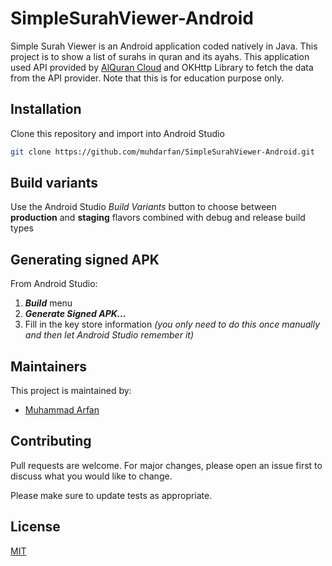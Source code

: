 # SimpleSurahViewer-Android

Simple Surah Viewer is an Android application coded natively in Java. This project is to show a list of surahs in quran and its ayahs. This application used API provided by [AlQuran Cloud](https://alquran.cloud/) and OKHttp Library to fetch the data from the API provider. Note that this is for education purpose only.

## Installation

Clone this repository and import into Android Studio

```bash
git clone https://github.com/muhdarfan/SimpleSurahViewer-Android.git
```

## Build variants
Use the Android Studio *Build Variants* button to choose between **production** and **staging** flavors combined with debug and release build types


## Generating signed APK
From Android Studio:
1. ***Build*** menu
2. ***Generate Signed APK...***
3. Fill in the key store information *(you only need to do this once manually and then let Android Studio remember it)*

## Maintainers
This project is maintained by:
* [Muhammad Arfan](https://github.com/muhdarfan)

## Contributing
Pull requests are welcome. For major changes, please open an issue first to discuss what you would like to change.

Please make sure to update tests as appropriate.

## License
[MIT](https://choosealicense.com/licenses/mit/)
